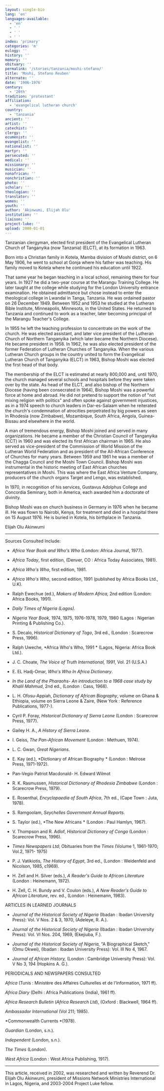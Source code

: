 ```yaml
---
layout: single-bio
lang: 'en'
languages-available:
  - 'en'
  - ' '
  - ' '
  - ' '
index: 'primary'
categories: 'm'
eulogy: ''
history: ''
memory: ''
obituary: ''
permalink: '/stories/tanzania/moshi-stefano/'
title: 'Moshi, Stefano Reuben'
alternate: ''
date: '1906-1976'
century:
  - '20th'
tradition: 'protestant'
affiliation:
  - 'evangelical lutheran church'
country:
  - 'tanzania'
ancient: ''
artist: ''
catechist: ''
clergy: ''
ecumenist: ''
evangelist: ''
nationalist: ''
martyr: ''
persecuted: ''
medical: ''
missionary: ''
musician: ''
nonafrican: ''
nonchristian: ''
photo: ''
scholar: ''
theologian: ''
translator: ''
women: ''
youth: ''
author: 'Akinwumi, Elijah Olu'
institution: ''
liaison: ''
project-luke: ''
upload: 2000-01-01
---
```



Tanzanian clergyman, elected first president of the Evangelical Lutheran Church of Tanganyika (now Tanzania) (ELCT), at its formation in 1963.

Born into a Christian family in Kotela, Mamba division of Moshi district, on 6 May 1906, he went to school at Gonja where his father was teaching. His family moved to Kotela where he continued his education until 1922.

That same year he began teaching in a local school, remaining there for four years. In 1927 he did a two-year course at the Marangu Training College. He later taught at the college while studying for the London University entrance examination. He obtained admittance but chose instead to enter the theological college in Lwandai in Tanga, Tanzania. He was ordained pastor on 26 December 1949. Between 1952 and 1953 he studied at the Lutheran Bible Institute, Minneapolis, Minnesota, in the United States. He returned to Tanzania and continued to work as a teacher, later becoming principal of the Marangu Teacher's College.

In 1955 he left the teaching profession to concentrate on the work of the church. He was elected assistant, and later vice president of the Lutheran Church of Northern Tanganyika (which later became the Northern Diocese).  He became president in 1958.  In 1962, he was also elected president of the former Federation of Lutheran Churches of Tanganyika. When the various Lutheran Church groups in the country united to form the Evangelical Lutheran Church of Tanganyika (ELCT) in 1963, Bishop Moshi was elected the first head of that body.

The membership of the ELCT is estimated at nearly 800,000 and, until 1970, the church managed several schools and hospitals before they were taken over by the state. As head of the ELCT, and also bishop of the Northern Diocese (having been consecrated in 1964), Bishop Moshi was a powerful force at home and abroad. He did not pretend to support the notion of "not mixing religion with politics" and often spoke against government injustices, as in a 1974 speech to church leaders in Dar-es-Salaam when he reiterated the church's condemnation of atrocities perpetrated by big powers as seen in Rhodesia (now Zimbabwe), Mozambique, South Africa, Angola, Guinea-Bissau and elsewhere in the world.

A man of tremendous energy, Bishop Moshi joined and served in many organizations. He became a member of the Christian Council of Tanganyika (CCT) in 1960 and was elected its first African chairman in 1965. He also served as vice-president of the Commission of World Mission of the Lutheran World Federation and as president of the All-African Conference of Churches for many years. Between 1959 and 1961 he was a member of the Chagga Council and the Moshi Town Council. Bishop Moshi was instrumental in the historic meeting of East African churches representatives in Moshi.  This was where the East Africa Venture Company, producers  of the church organs Target and Lengo, was established.

In 1970, in recognition of his services, Gustavus Adolphus College and Concordia Seminary, both in America, each awarded him a doctorate of divinity.

Bishop Moshi was on church business in Germany in 1976 when he became ill.  He was flown to Nairobi, Kenya, for treatment and died in a hospital there on 15 August 1976.  He is buried in Kotela, his birthplace in Tanzania.

Elijah Olu Akinwumi

---

Sources Consulted Include:

* *Africa Year Book and Who's Who*  (London: Africa Journal, 1977).

* *Africa Today*, first edition, (Denver, CO : Africa Today Associates, 1981).

* *Africa Who's Who*, first edition, 1981.

* *Africa Who's Who*, second edition, 1991 (published by Africa Books Ltd., U.K).

* Ralph Ewechue (ed.),  *Makers of Modern Africa,*  2nd edition  (London: Africa Books, 1991).

* *Daily Times of Nigeria (Lagos).*

* *Nigeria Year Book*, 1974, 1975, 1976-1978, 1979, 1980 (Lagos : Nigerian Printing &amp; Publishing Co.).

* S. Decalo, *Historical Dictionary of Togo*, 3rd ed., (London : Scarecrow Press, 1996).

* Ralph Uweche, *Africa Who's Who, 1991 *
(Lagos, Nigeria: Africa Book Ltd.).

* J. C. Choate, *The Voice of Truth International, 1991*,
Vol. 21 (U.S.A.)

* E. EL Hadj-Omar, *Who's Who In Africa Dictionary*.

* *In the Land of the Pharaohs- An introduction to a 1968 case study by
Khalil Mahmud*, 2nd ed., (London : Cass, 1968).

* L. H. Ofosu-Appiah, *Dictionary of African Biography*, volume on Ghana &amp; Ethiopia,
volume on Sierra Leone  &amp; Zaire, (New York : Reference Publications, 1977-).

* Cyril P. Foray, *Historical Dictionary of Sierra Leone* (London : Scarecrow Press, 1977).

* Gailey H. A., *A History of Sierra Leone*.

* I. Geiss, *The Pan-African Movement* (London : Methuen, 1974).

* L. C. Gwan, *Great Nigerians.*

* E. Kay (ed.), *Dictionary of African Biography * (London : Melrose Press, 1971-1972).

* Pan-Vegio Patriot Macdonald- H. Edward Wilmot

* R. K. Rasmussen, *Historical Dictionary of Rhodesia Zimbabwe* (London : Scarecrow Press, 1979).

* E. Rosenthal, *Encyclopaedia of South Africa*, 7th ed., (Cape Town : Juta, 1978).

* S. Ramgoolam, *Seychelles Government Annual Reports*.

* S. Taylor (ed.), *The New Africans * (London : Paul Hamlyn, 1967).

* V. Thompson and R. Adlof, *Historical Dictionary of Congo* (London : Scarecrow Press, 1996).

* *Times Newspapers Ltd*; Obituaries from the *Times* (Volume 1, 1961-1970;
Vol.2, 1971- 1975)

* P. J. Vatikiotis, *The History of Egypt*, 3rd ed., (London : Weidenfeld and Nicolson, 1985, c1969).

* H. Zell and H. Silver (eds.), *A Reader's Guide to African Literature* (London : Heinemann, 1972).

* H. Zell, C. H. Bundy and V. Coulon (eds.), *A New Reader's Guide to African Literature*, rev. ed., (London : Heinemann, 1983).

ARTICLES IN LEARNED JOURNALS

* *Journal of the Historical Society of Nigeria* (Ibadan : Ibadan University Press): Vol. V Nos. 2 &amp; 3, 1970,  (Adeleye, R. A.).

* *Journal of the Historical Society of Nigeria* (Ibadan : Ibadan University Press): Vol. VI Nos. 204, 1969,  (Ekejiuba, F.).

* *Journal of the Historical Society of Nigeria,* "A Biographical Sketch,"  (Omu Okwei), (Ibadan : Ibadan University Press): Vol. III No 4, 1967.

* *Journal of African History,* (London : Cambridge University Press): Vol. V No 3, 194 (Hopkins A. G.).

PERIODICALS AND NEWSPAPERS CONSULTED

*Africa* (Tunis : Ministère des Affaires Culturelles et de l'Information, 1971 ff).

*Africa Diary* (Delhi : Africa Publications (India), 1961 ff).

*Africa Research Bulletin* (*Africa Research Ltd*), (Oxford : Blackwell, 1964 ff).

*Ambassador International* (Vol 211; 1985).

*Commonwealth Currents *(1978).

*Guardian* (London, s.n.).

*Independent* (London, s.n.).

*The Times* (London).

*West Africa* (London : West Africa Publishing, 1917).

---

This article, received in 2002, was researched and written by Reverend Dr. Elijah Olu Akinwumi, president of Missions Network Ministries International in Lagos, Nigeria, and 2003-2004 Project Luke fellow.
